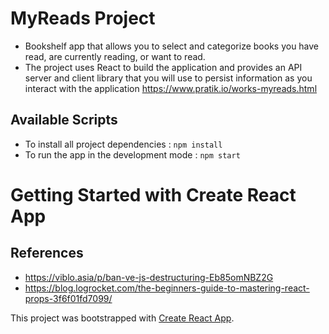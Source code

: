 # MyReads Project
- Bookshelf app that allows you to select and categorize books you have read, are currently reading, or want to read. 
- The project uses React to build the application and provides an API server and client library that you will use to persist information as you interact with the application
https://www.pratik.io/works-myreads.html
## Available Scripts

- To install all project dependencies  : `npm install`
- To run the app in the development mode : `npm start`
# Getting Started with Create React App


## References
- https://viblo.asia/p/ban-ve-js-destructuring-Eb85omNBZ2G
- https://blog.logrocket.com/the-beginners-guide-to-mastering-react-props-3f6f01fd7099/

This project was bootstrapped with [Create React App](https://github.com/facebook/create-react-app).
